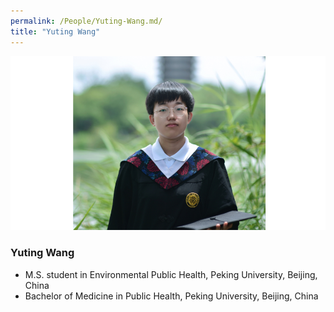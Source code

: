 ```yaml
---
permalink: /People/Yuting-Wang.md/
title: "Yuting Wang"
---
```


![](../_pages/YutingWangPic.png)
### Yuting Wang
* M.S. student in Environmental Public Health, Peking University, Beijing, China
* Bachelor of Medicine in Public Health, Peking University, Beijing, China
